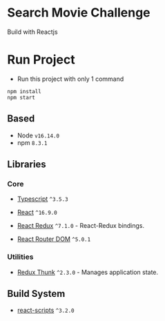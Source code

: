 # Search Movie Challenge
Build with Reactjs

# Run Project

- Run this project with only 1 command

```
npm install
npm start
```

## Based

- Node `v16.14.0`
- npm `8.3.1`

## Libraries

### Core

- [Typescript](https://www.typescriptlang.org/) `^3.5.3`
- [React](https://facebook.github.io/react/) `^16.9.0`

- [React Redux](https://github.com/reactjs/react-redux) `^7.1.0` - React-Redux bindings.
- [React Router DOM](https://reactrouter.com/web/guides) `^5.0.1`

### Utilities

- [Redux Thunk](https://github.com/reactjs/redux) `^2.3.0` - Manages application state.

## Build System

- [react-scripts](https://create-react-app.dev/) `^3.2.0`
